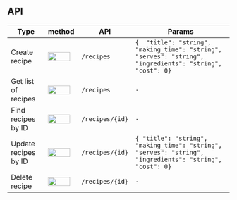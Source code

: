 ## API
Type|method|API | Params
-|-|-|-
Create recipe|<img src="https://raw.githubusercontent.com/Shahidrox/icone/main/post.png" width="50" height="20">|```/recipes```|```{  "title": "string",  "making_time": "string",  "serves": "string",  "ingredients": "string",  "cost": 0}```
Get list of recipes|<img src="https://raw.githubusercontent.com/Shahidrox/icone/main/get.png" width="50" height="20">|```/recipes```|```-```
Find recipes by ID|<img src="https://raw.githubusercontent.com/Shahidrox/icone/main/get.png" width="50" height="20">|```/recipes/{id}```|```-```
Update recipes by ID|<img src="https://raw.githubusercontent.com/Shahidrox/icone/main/patch.png" width="50" height="20">|```/recipes/{id}```|```{ "title": "string",  "making_time": "string",  "serves": "string",  "ingredients": "string",  "cost": 0}```
Delete recipe| <img src="https://raw.githubusercontent.com/Shahidrox/icone/main/delete.png" width="50" height="20">|```/recipes/{id}```|```-```